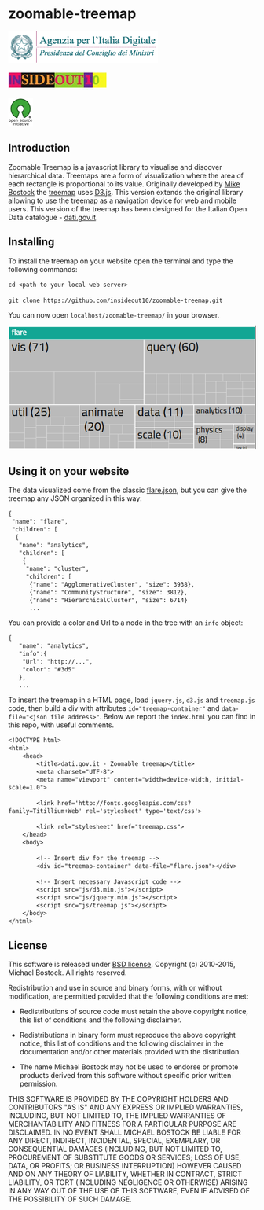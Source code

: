 # zoomable-treemap
![](./img/agid.png)

![](./img/io10.jpg)

![](./img/osi.png)

## Introduction
Zoomable Treemap is a javascript library to visualise and discover hierarchical data. Treemaps are a form of visualization where the area of each rectangle is proportional to its value. Originally developed by [Mike Bostock](http://bost.ocks.org/mike/) the [treemap](http://bost.ocks.org/mike/treemap/) uses [D3.js](http://d3js.org/).
This version extends the original library allowing to use the treemap as a navigation device for web and mobile users. This version of the treemap has been designed for the Italian Open Data catalogue - [dati.gov.it](http://www.dati.gov.it).

## Installing

To install the treemap on your website open the terminal and type the following commands:
```
cd <path to your local web server>

git clone https://github.com/insideout10/zoomable-treemap.git
```
You can now open `localhost/zoomable-treemap/` in your browser.

![](./img/screenshot.png)

## Using it on your website

The data visualized come from the classic [flare.json](https://gist.github.com/mbostock/1093025#file-flare-json), but you can give the treemap any JSON organized in this way:

```
{
 "name": "flare",
 "children": [
  {
   "name": "analytics",
   "children": [
    {
     "name": "cluster",
     "children": [
      {"name": "AgglomerativeCluster", "size": 3938},
      {"name": "CommunityStructure", "size": 3812},
      {"name": "HierarchicalCluster", "size": 6714}
      ...
```
You can provide a color and Url to a node in the tree with an `info` object:

```
{
   "name": "analytics",
   "info":{
    "Url": "http://...",
    "color": "#3d5"
   },
   ...

```

To insert the treemap in a HTML page, load `jquery.js`, `d3.js` and `treemap.js` code, then build a div with attributes `id="treemap-container"` and `data-file="<json file address>"`. Below we report the `index.html` you can find in this repo, with useful comments.

```
<!DOCTYPE html>
<html>
    <head>
        <title>dati.gov.it - Zoomable treemap</title>
        <meta charset="UTF-8">
        <meta name="viewport" content="width=device-width, initial-scale=1.0">
        
        <link href='http://fonts.googleapis.com/css?family=Titillium+Web' rel='stylesheet' type='text/css'>
        
        <link rel="stylesheet" href="treemap.css">
    </head>
    <body>
        
        <!-- Insert div for the treemap -->
        <div id="treemap-container" data-file="flare.json"></div>
        
        <!-- Insert necessary Javascript code -->
        <script src="js/d3.min.js"></script>
        <script src="js/jquery.min.js"></script>
        <script src="js/treemap.js"></script>
    </body>
</html>
```
## License

This software is released under [BSD license](http://opensource.org/licenses/BSD-3-Clause). Copyright (c) 2010-2015, Michael Bostock. All rights reserved.

Redistribution and use in source and binary forms, with or without
modification, are permitted provided that the following conditions are met:

* Redistributions of source code must retain the above copyright notice, this
  list of conditions and the following disclaimer.

* Redistributions in binary form must reproduce the above copyright notice,
  this list of conditions and the following disclaimer in the documentation
  and/or other materials provided with the distribution.

* The name Michael Bostock may not be used to endorse or promote products
  derived from this software without specific prior written permission.

THIS SOFTWARE IS PROVIDED BY THE COPYRIGHT HOLDERS AND CONTRIBUTORS "AS IS"
AND ANY EXPRESS OR IMPLIED WARRANTIES, INCLUDING, BUT NOT LIMITED TO, THE
IMPLIED WARRANTIES OF MERCHANTABILITY AND FITNESS FOR A PARTICULAR PURPOSE ARE
DISCLAIMED. IN NO EVENT SHALL MICHAEL BOSTOCK BE LIABLE FOR ANY DIRECT,
INDIRECT, INCIDENTAL, SPECIAL, EXEMPLARY, OR CONSEQUENTIAL DAMAGES (INCLUDING,
BUT NOT LIMITED TO, PROCUREMENT OF SUBSTITUTE GOODS OR SERVICES; LOSS OF USE,
DATA, OR PROFITS; OR BUSINESS INTERRUPTION) HOWEVER CAUSED AND ON ANY THEORY
OF LIABILITY, WHETHER IN CONTRACT, STRICT LIABILITY, OR TORT (INCLUDING
NEGLIGENCE OR OTHERWISE) ARISING IN ANY WAY OUT OF THE USE OF THIS SOFTWARE,
EVEN IF ADVISED OF THE POSSIBILITY OF SUCH DAMAGE.
